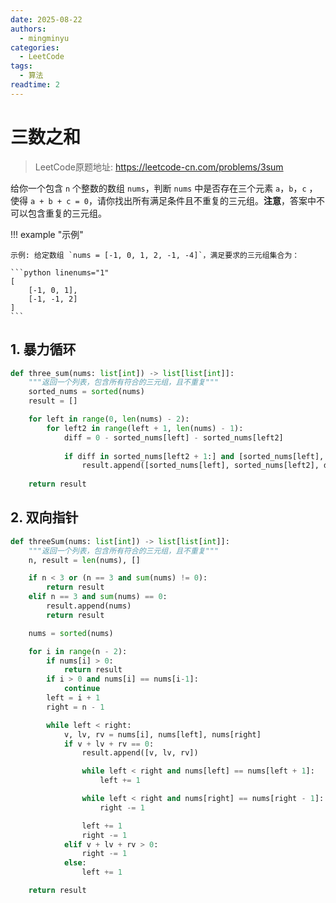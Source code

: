 ```yaml
---
date: 2025-08-22
authors:
  - mingminyu
categories:
  - LeetCode
tags:
  - 算法
readtime: 2
---
```


# 三数之和

> LeetCode原题地址: https://leetcode-cn.com/problems/3sum

给你一个包含 `n` 个整数的数组 `nums`，判断 `nums` 中是否存在三个元素 `a`，`b`，`c` ，使得 `a + b + c = 0`，请你找出所有满足条件且不重复的三元组。**注意**，答案中不可以包含重复的三元组。

!!! example "示例"
    
    示例: 给定数组 `nums = [-1, 0, 1, 2, -1, -4]`，满足要求的三元组集合为：

    ```python linenums="1"
    [
        [-1, 0, 1],
        [-1, -1, 2]
    ]
    ```

<!-- more -->

## 1. 暴力循环

```python linenums="1"
def three_sum(nums: list[int]) -> list[list[int]]:
    """返回一个列表，包含所有符合的三元组，且不重复"""    
    sorted_nums = sorted(nums)    
    result = []

    for left in range(0, len(nums) - 2):
        for left2 in range(left + 1, len(nums) - 1):
            diff = 0 - sorted_nums[left] - sorted_nums[left2]
            
            if diff in sorted_nums[left2 + 1:] and [sorted_nums[left], sorted_nums[left2], diff] not in result:
                result.append([sorted_nums[left], sorted_nums[left2], diff])
    
    return result
```

## 2. 双向指针

```python linenums="1"
def threeSum(nums: list[int]) -> list[list[int]]:
    """返回一个列表，包含所有符合的三元组，且不重复"""
    n, result = len(nums), []

    if n < 3 or (n == 3 and sum(nums) != 0):
        return result
    elif n == 3 and sum(nums) == 0:
        result.append(nums)
        return result

    nums = sorted(nums)

    for i in range(n - 2):
        if nums[i] > 0:
            return result
        if i > 0 and nums[i] == nums[i-1]:
            continue
        left = i + 1
        right = n - 1

        while left < right:
            v, lv, rv = nums[i], nums[left], nums[right]
            if v + lv + rv == 0:
                result.append([v, lv, rv])

                while left < right and nums[left] == nums[left + 1]:
                    left += 1

                while left < right and nums[right] == nums[right - 1]:
                    right -= 1

                left += 1
                right -= 1
            elif v + lv + rv > 0:
                right -= 1
            else:
                left += 1

    return result
```
